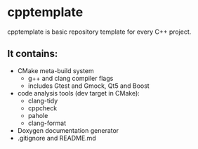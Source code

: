 # **cpptemplate**

cpptemplate is basic repository template for every C++ project.

## It contains:
- CMake meta-build system
  - g++ and clang compiler flags
  - includes Gtest and Gmock, Qt5 and Boost
- code analysis tools (dev target in CMake):
  - clang-tidy
  - cppcheck
  - pahole
  - clang-format
- Doxygen documentation generator
- .gitignore and README.md

